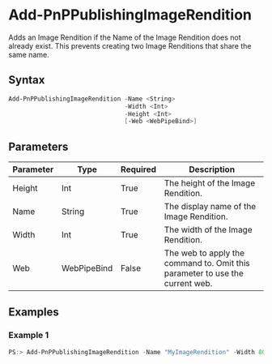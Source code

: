 # Add-PnPPublishingImageRendition
Adds an Image Rendition if the Name of the Image Rendition does not already exist. This prevents creating two Image Renditions that share the same name.
## Syntax
```powershell
Add-PnPPublishingImageRendition -Name <String>
                                -Width <Int>
                                -Height <Int>
                                [-Web <WebPipeBind>]
```


## Parameters
Parameter|Type|Required|Description
---------|----|--------|-----------
|Height|Int|True|The height of the Image Rendition.|
|Name|String|True|The display name of the Image Rendition.|
|Width|Int|True|The width of the Image Rendition.|
|Web|WebPipeBind|False|The web to apply the command to. Omit this parameter to use the current web.|
## Examples

### Example 1
```powershell
PS:> Add-PnPPublishingImageRendition -Name "MyImageRendition" -Width 800 -Height 600
```

